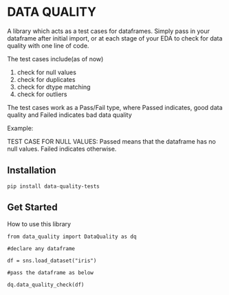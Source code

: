 # DATA QUALITY

A library which acts as a test cases for dataframes. Simply pass in your dataframe after initial import, or at each stage of your EDA to check for data quality with one line of code.

The test cases include(as of now)
1. check for null values
2. check for duplicates
3. check for dtype matching
4. check for outliers

The test cases work as a Pass/Fail type, where Passed indicates, good data quality and Failed indicates bad data quality

Example: 

TEST CASE FOR NULL VALUES: Passed means that the dataframe has no null values. Failed indicates otherwise.

## Installation

`pip install data-quality-tests`

## Get Started

How to use this library

`from data_quality import DataQuality as dq`  

`#declare any dataframe`  

`df = sns.load_dataset("iris")`  

`#pass the dataframe as below`  

`dq.data_quality_check(df)`
